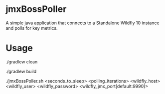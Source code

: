 # jmxBossPoller
A simple java application that connects to a Standalone Wildfly 10 instance and polls for key metrics.

# Usage

./gradlew clean

./gradlew build

./jmxBossPoller.sh <seconds_to_sleep> <polling_iterations> <wildfly_host> <wildfly_user> <wildfly_password> <wildfly_jmx_port[default:9990]>
